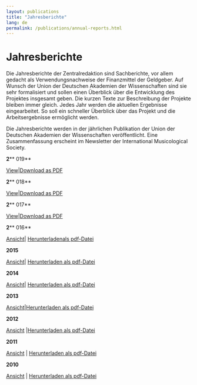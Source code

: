 ```yaml
---
layout: publications
title: "Jahresberichte"
lang: de
permalink: /publications/annual-reports.html
---
```


# Jahresberichte

Die Jahresberichte der Zentralredaktion sind Sachberichte, vor allem gedacht als Verwendungsnachweise der Finanzmittel der Geldgeber. Auf Wunsch der Union der Deutschen Akademien der Wissenschaften sind sie sehr formalisiert und sollen einen Überblick über die Entwicklung des Projektes insgesamt geben. Die kurzen Texte zur Beschreibung der Projekte bleiben immer gleich. Jedes Jahr werden die aktuellen Ergebnisse eingearbeitet. So soll ein schneller Überblick über das Projekt und die Arbeitsergebnisse ermöglicht werden.

Die Jahresberichte werden in der jährlichen Publikation der Union der Deutschen Akademien der Wissenschaften veröffentlicht. Eine Zusammenfassung erscheint im Newsletter der International Musicological Society.



**2**** 019**

[View](/de/publikationen/jahresberichte/2019.html)|[Download as PDF](/resources-old-website/user_upload/RISM-Jahresbericht-19_DE.pdf)



**2**** 018**

[View](/de/publikationen/jahresberichte/2018.html)|[Download as PDF](/resources-old-website/community-content/Zentralredaktion/Jahresberichte/RISM-Jahresbericht-18_DE.pdf)



**2**** 017**

[View](/de/publikationen/jahresberichte/2017.html)|[Download as PDF](/resources-old-website/Jahresbericht2017_EN.pdf)



**2**** 016**

[Ansicht](/de/publikationen/jahresberichte/2016.html#c3434)| [Herunterladenals pdf-Datei](/resources-old-website/Jahresbericht_DE_2016.pdf)



**2015**

[Ansicht](/de/publikationen/jahresberichte/2015.html#c3226)| [Herunterladen als pdf-Datei](/resources-old-website/Jahresbericht_DE_2016.pdf)



**2014**

[Ansicht](/de/publikationen/jahresberichte/2014.html)| [Herunterladen als pdf-Datei](/resources-old-website/Jahresbericht_2014.pdf)



**2013**

[Ansicht](/de/publikationen/jahresberichte/2013.html#c2694)|[Herunterladen als pdf-Datei](/resources-old-website/user_upload/Jahresbericht_DE_web.pdf)



**2012**

[Ansicht](/de/publikationen/jahresberichte/2012.html#c2450) |[Herunterladen als pdf-Datei](/resources-old-website/user_upload/JahresberichtDeutsch_2012.pdf)



**2011**

[Ansicht](/de/publikationen/jahresberichte/2011.html) | [Herunterladen als pdf-Datei](/resources-old-website/user_upload/JahresberichtDeutsch.pdf)



**2010**

[Ansicht](/de/publikationen/jahresberichte/2010.html#c1112) | [Herunterladen als pdf-Datei](/resources-old-website/user_upload/JahresberichtDeutsch_2010.pdf)
